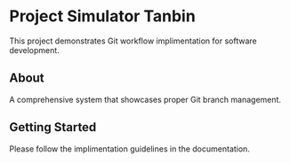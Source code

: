 # Project Simulator Tanbin 
 
This project demonstrates Git workflow implimentation for software development. 
 
## About 
A comprehensive system that showcases proper Git branch management. 
   
## Getting Started 
Please follow the implimentation guidelines in the documentation. 
